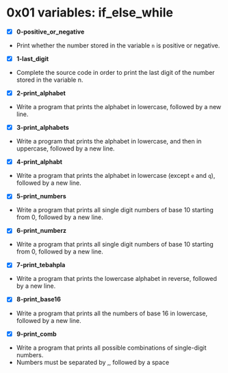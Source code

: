# 0x01 variables: if_else_while

- [x] **0-positive_or_negative**
- Print whether the number stored in the variable `n` is positive or negative.

- [x] **1-last_digit**
- Complete the source code in order to print the last digit of the number stored in the variable n.

- [x] **2-print_alphabet**
- Write a program that prints the alphabet in lowercase, followed by a new line.

- [x] **3-print_alphabets**
- Write a program that prints the alphabet in lowercase, and then in uppercase, followed by a new line.

- [x] **4-print_alphabt**
- Write a program that prints the alphabet in lowercase (except `e` and `q`), followed by a new line.

- [x] **5-print_numbers**
- Write a program that prints all single digit numbers of base 10 starting from 0, followed by a new line.

- [x] **6-print_numberz**
- Write a program that prints all single digit numbers of base 10 starting from 0, followed by a new line.

- [x] **7-print_tebahpla**
- Write a program that prints the lowercase alphabet in reverse, followed by a new line.

- [x] **8-print_base16**
- Write a program that prints all the numbers of base 16 in lowercase, followed by a new line.

- [x] **9-print_comb**
- Write a program that prints all possible combinations of single-digit numbers.
- Numbers must be separated by ,, followed by a space
 